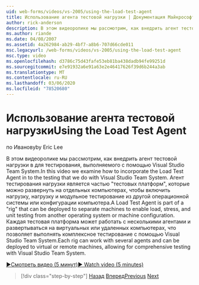 ```yaml
---
uid: web-forms/videos/vs-2005/using-the-load-test-agent
title: Использование агента тестовой нагрузки | Документация Майкрософт
author: rick-anderson
description: В этом видеоролике мы рассмотрим, как внедрить агент тестовой нагрузки в для тестирования, выполняемого с помощью Visual Studio Team System. Агент тестовой нагрузки является частью "...
ms.author: riande
ms.date: 04/08/2007
ms.assetid: 4a262984-ab29-4bf7-a8b6-707d66cde011
msc.legacyurl: /web-forms/videos/vs-2005/using-the-load-test-agent
msc.type: video
ms.openlocfilehash: d3786c75d43fafe53eb81ba438dadb94fe99251d
ms.sourcegitcommit: e7e91932a6e91a63e2e46417626f39d6b244a3ab
ms.translationtype: MT
ms.contentlocale: ru-RU
ms.lasthandoff: 03/06/2020
ms.locfileid: "78520680"
---
```

# <a name="using-the-load-test-agent"></a><span data-ttu-id="a4a8b-104">Использование агента тестовой нагрузки</span><span class="sxs-lookup"><span data-stu-id="a4a8b-104">Using the Load Test Agent</span></span>

<span data-ttu-id="a4a8b-105">по Иванову</span><span class="sxs-lookup"><span data-stu-id="a4a8b-105">by Eric Lee</span></span>

<span data-ttu-id="a4a8b-106">В этом видеоролике мы рассмотрим, как внедрить агент тестовой нагрузки в для тестирования, выполняемого с помощью Visual Studio Team System.</span><span class="sxs-lookup"><span data-stu-id="a4a8b-106">In this video we examine how to incorporate the Load Test Agent in to the testing that we do with Visual Studio Team System.</span></span> <span data-ttu-id="a4a8b-107">Агент тестирования нагрузки является частью "тестовых платформ", которые можно развернуть на отдельных компьютерах, чтобы включить нагрузку, нагрузку и модульное тестирование из другой операционной системы или конфигурации компьютера.</span><span class="sxs-lookup"><span data-stu-id="a4a8b-107">A Load Test Agent is part of a "rig" that can be deployed to separate machines to enable load, stress, and unit testing from another operating system or machine configuration.</span></span> <span data-ttu-id="a4a8b-108">Каждая тестовая платформа может работать с несколькими агентами и развертываться на виртуальных или удаленных компьютерах, что позволяет выполнять комплексное тестирование с помощью Visual Studio Team System.</span><span class="sxs-lookup"><span data-stu-id="a4a8b-108">Each rig can work with several agents and can be deployed to virtual or remote machines, allowing for comprehensive testing with Visual Studio Team System.</span></span>

[<span data-ttu-id="a4a8b-109">&#9654;Смотреть видео (5 минут)</span><span class="sxs-lookup"><span data-stu-id="a4a8b-109">&#9654; Watch video (5 minutes)</span></span>](https://channel9.msdn.com/Blogs/ASP-NET-Site-Videos/using-the-load-test-agent)

> [!div class="step-by-step"]
> <span data-ttu-id="a4a8b-110">[Назад](the-effects-of-caching.md)
> [Вперед](the-effects-of-viewstate.md)</span><span class="sxs-lookup"><span data-stu-id="a4a8b-110">[Previous](the-effects-of-caching.md)
[Next](the-effects-of-viewstate.md)</span></span>
